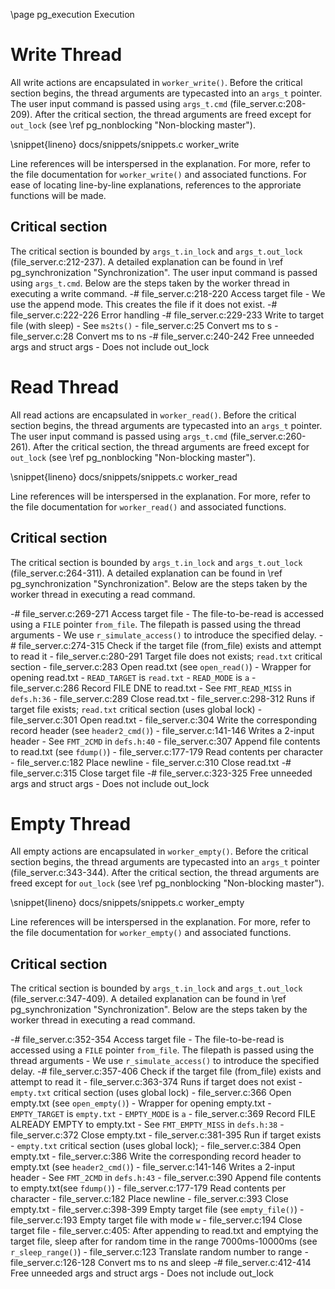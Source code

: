 \page pg_execution Execution

# Write Thread
All write actions are encapsulated in `worker_write()`. Before the critical section begins, the thread arguments are typecasted into an `args_t` pointer. The user input command is passed using `args_t.cmd` (file_server.c:208-209). After the critical section, the thread arguments are freed except for `out_lock` (see \ref pg_nonblocking "Non-blocking master").

\snippet{lineno} docs/snippets/snippets.c worker_write

Line references will be interspersed in the explanation. For more, refer to the file documentation for `worker_write()` and associated functions. For ease of locating line-by-line explanations, references to the approriate functions will be made.

## Critical section
The critical section is bounded by `args_t.in_lock` and `args_t.out_lock` (file_server.c:212-237). A detailed explanation can be found in \ref pg_synchronization "Synchronization". The user input command is passed using `args_t.cmd`. Below are the steps taken by the worker thread in executing a write command.
-# file_server.c:218-220 Access target file
    - We use the append mode. This creates the file if it does not exist.
-# file_server.c:222-226 Error handling
-# file_server.c:229-233 Write to target file (with sleep)
    - See `ms2ts()`
        - file_server.c:25 Convert ms to s
        - file_server.c:28 Convert ms to ns
-# file_server.c:240-242 Free unneeded args and struct args
    - Does not include out_lock

# Read Thread
All read actions are encapsulated in `worker_read()`. Before the critical section begins, the thread arguments are typecasted into an `args_t` pointer. The user input command is passed using `args_t.cmd` (file_server.c:260-261). After the critical section, the thread arguments are freed except for `out_lock` (see \ref pg_nonblocking "Non-blocking master").

\snippet{lineno} docs/snippets/snippets.c worker_read

Line references will be interspersed in the explanation. For more, refer to the file documentation for `worker_read()` and associated functions.

## Critical section
The critical section is bounded by `args_t.in_lock` and `args_t.out_lock` (file_server.c:264-311). A detailed explanation can be found in \ref pg_synchronization "Synchronization". Below are the steps taken by the worker thread in executing a read command.

-# file_server.c:269-271 Access target file
    - The file-to-be-read is accessed using a `FILE` pointer `from_file`. The filepath is passed using the thread arguments
    - We use `r_simulate_access()` to introduce the specified delay.
-# file_server.c:274-315 Check if the target file (from_file) exists and attempt to read it
    - file_server.c:280-291 Target file does not exists; `read.txt` critical section
        - file_server.c:283 Open read.txt (see `open_read()`)
            - Wrapper for opening read.txt
            - `READ_TARGET` is `read.txt`
            - `READ_MODE` is `a`
        - file_server.c:286 Record FILE DNE to read.txt
            - See `FMT_READ_MISS` in `defs.h:36`
        - file_server.c:289 Close read.txt
    - file_server.c:298-312  Runs if target file exists; `read.txt` critical section (uses global lock)
        - file_server.c:301 Open read.txt
        - file_server.c:304 Write the corresponding record header (see `header2_cmd()`)
            - file_server.c:141-146 Writes a 2-input header
            - See `FMT_2CMD` in `defs.h:40`
        - file_server.c:307 Append file contents to read.txt (see `fdump()`)
            - file_server.c:177-179 Read contents per character
            - file_server.c:182 Place newline
        - file_server.c:310 Close read.txt
-# file_server.c:315 Close target file
-# file_server.c:323-325 Free unneeded args and struct args
    - Does not include out_lock

# Empty Thread
All empty actions are encapsulated in `worker_empty()`. Before the critical section begins, the thread arguments are typecasted into an `args_t` pointer (file_server.c:343-344). After the critical section, the thread arguments are freed except for `out_lock` (see \ref pg_nonblocking "Non-blocking master").

\snippet{lineno} docs/snippets/snippets.c worker_empty

Line references will be interspersed in the explanation. For more, refer to the file documentation for `worker_empty()` and associated functions.

## Critical section
The critical section is bounded by `args_t.in_lock` and `args_t.out_lock` (file_server.c:347-409). A detailed explanation can be found in \ref pg_synchronization "Synchronization". Below are the steps taken by the worker thread in executing a read command.

-# file_server.c:352-354 Access target file
    - The file-to-be-read is accessed using a `FILE` pointer `from_file`. The filepath is passed using the thread arguments
    - We use `r_simulate_access()` to introduce the specified delay.
-# file_server.c:357-406 Check if the target file (from_file) exists and attempt to read it
    - file_server.c:363-374 Runs if target does not exist
        - `empty.txt` critical section (uses global lock)
            - file_server.c:366 Open empty.txt (see `open_empty()`)
                - Wrapper for opening empty.txt
                - `EMPTY_TARGET` is `empty.txt`
                - `EMPTY_MODE` is `a`
            - file_server.c:369 Record FILE ALREADY EMPTY to empty.txt
                - See `FMT_EMPTY_MISS` in `defs.h:38`
            - file_server.c:372 Close empty.txt
    - file_server.c:381-395  Run if target exists
        - `empty.txt` critical section (uses global lock); 
            - file_server.c:384 Open empty.txt
            - file_server.c:386 Write the corresponding record header to empty.txt (see `header2_cmd()`)
                - file_server.c:141-146 Writes a 2-input header
                - See `FMT_2CMD` in `defs.h:43`
            - file_server.c:390 Append file contents to empty.txt(see `fdump()`)
                - file_server.c:177-179 Read contents per character
                - file_server.c:182 Place newline
            - file_server.c:393 Close empty.txt
        - file_server.c:398-399 Empty target file (see `empty_file()`)
            - file_server.c:193 Empty target file with mode `w`
            - file_server.c:194 Close target file
        - file_server.c:405: After appending to read.txt and emptying the target file, sleep after for random time in the range 7000ms-10000ms (see `r_sleep_range()`)
            - file_server.c:123 Translate random number to range
            - file_server.c:126-128 Convert ms to ns and sleep
-# file_server.c:412-414 Free unneeded args and struct args
    - Does not include out_lock

